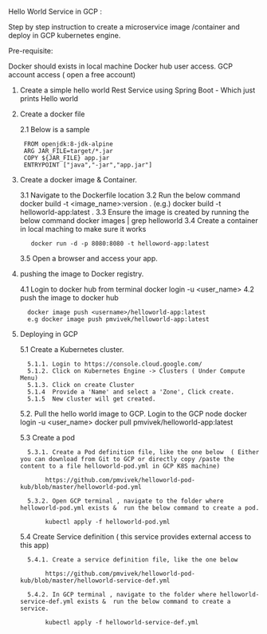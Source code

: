 Hello World Service in GCP :

Step by step instruction to create a microservice image /container and deploy in GCP kubernetes engine.

Pre-requisite: 

Docker should exists in local machine
Docker hub user access.
GCP account access ( open a free account)

1. Create a simple hello world Rest Service using Spring Boot - Which just prints Hello world
2. Create a docker file 

	2.1 Below is a sample

		FROM openjdk:8-jdk-alpine
		ARG JAR_FILE=target/*.jar
		COPY ${JAR_FILE} app.jar
		ENTRYPOINT ["java","-jar","app.jar"]

3. Create a docker image & Container.
 
    3.1  Navigate to the Dockerfile location 
    3.2  Run the below command
        docker build -t <image_name>:version .
        (e.g.) docker build -t helloworld-app:latest .
    3.3  Ensure the image is created by running the below command
         docker images | grep helloworld
    3.4  Create a container in local maching to make sure it works

          docker run -d -p 8080:8080 -t helloword-app:latest
    3.5 Open a browser and access your app.
 
 4. pushing the image to Docker registry.

     4.1 Login to docker hub from terminal
          docker login -u <user_name>
     4.2  push the image to docker hub

          docker image push <username>/helloworld-app:latest
          e.g docker image push pmvivek/helloworld-app:latest

  5. Deploying in GCP

      5.1  Create a Kubernetes cluster.

           5.1.1. Login to https://console.cloud.google.com/
           5.1.2. Click on Kubernetes Engine -> Clusters ( Under Compute Menu)
           5.1.3. Click on create Cluster
           5.1.4  Provide a 'Name' and select a 'Zone', Click create.
           5.1.5  New cluster will get created.

      5.2. Pull the hello world image to GCP.
           Login to the GCP node
           docker login -u <user_name>
           docker pull pmvivek/helloworld-app:latest
      
      5.3 Create a pod 

           5.3.1. Create a Pod definition file, like the one below  ( Either you can download from Git to GCP or directly copy /paste the content to a file helloworld-pod.yml in GCP K8S machine)

           		https://github.com/pmvivek/helloworld-pod-kub/blob/master/helloworld-pod.yml

           5.3.2. Open GCP terminal , navigate to the folder where helloworld-pod.yml exists &  run the below command to create a pod.

           		kubectl apply -f helloworld-pod.yml

       5.4 Create Service definition ( this service provides external access to this app)

           5.4.1. Create a service definition file, like the one below

           		https://github.com/pmvivek/helloworld-pod-kub/blob/master/helloworld-service-def.yml

           5.4.2. In GCP terminal , navigate to the folder where helloworld-service-def.yml exists &  run the below command to create a service.

           		kubectl apply -f helloworld-service-def.yml
